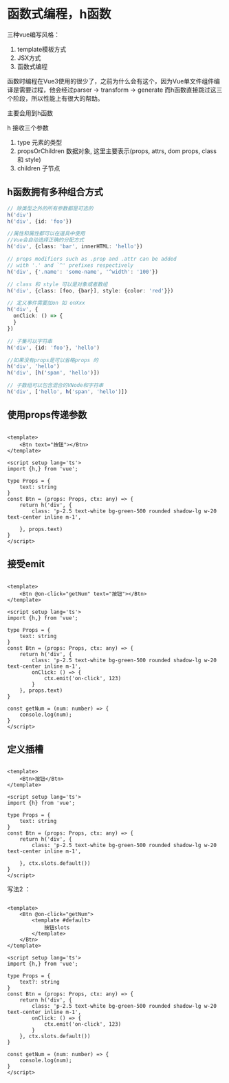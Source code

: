 # 函数式编程，h函数

三种vue编写风格：

1. template模板方式
2. JSX方式
3. 函数式编程

函数时编程在Vue3使用的很少了，之前为什么会有这个，因为Vue单文件组件编译是需要过程，他会经过parser -> transform -> generate
而h函数直接跳过这三个阶段，所以性能上有很大的帮助。

主要会用到h函数

h 接收三个参数

1. type 元素的类型
2. propsOrChildren 数据对象, 这里主要表示(props, attrs, dom props, class 和 style)
3. children 子节点

## h函数拥有多种组合方式

```ts
// 除类型之外的所有参数都是可选的
h('div')
h('div', {id: 'foo'})

//属性和属性都可以在道具中使用
//Vue会自动选择正确的分配方式
h('div', {class: 'bar', innerHTML: 'hello'})

// props modifiers such as .prop and .attr can be added
// with '.' and `^' prefixes respectively
h('div', {'.name': 'some-name', '^width': '100'})

// class 和 style 可以是对象或者数组
h('div', {class: [foo, {bar}], style: {color: 'red'}})

// 定义事件需要加on 如 onXxx
h('div', {
  onClick: () => {
  }
})

// 子集可以字符串
h('div', {id: 'foo'}, 'hello')

//如果没有props是可以省略props 的
h('div', 'hello')
h('div', [h('span', 'hello')])

// 子数组可以包含混合的VNode和字符串
h('div', ['hello', h('span', 'hello')])
```

## 使用props传递参数

```vue

<template>
	<Btn text="按钮"></Btn>
</template>

<script setup lang='ts'>
import {h,} from 'vue';

type Props = {
	text: string
}
const Btn = (props: Props, ctx: any) => {
	return h('div', {
		class: 'p-2.5 text-white bg-green-500 rounded shadow-lg w-20 text-center inline m-1',
	
	}, props.text)
}
</script>
```

## 接受emit

```vue

<template>
	<Btn @on-click="getNum" text="按钮"></Btn>
</template>

<script setup lang='ts'>
import {h,} from 'vue';

type Props = {
	text: string
}
const Btn = (props: Props, ctx: any) => {
	return h('div', {
		class: 'p-2.5 text-white bg-green-500 rounded shadow-lg w-20 text-center inline m-1',
		onClick: () => {
			ctx.emit('on-click', 123)
		}
	}, props.text)
}

const getNum = (num: number) => {
	console.log(num);
}
</script>
```

## 定义插槽

```vue

<template>
	<Btn>按钮</Btn>
</template>

<script setup lang='ts'>
import {h} from 'vue';

type Props = {
	text: string
}
const Btn = (props: Props, ctx: any) => {
	return h('div', {
		class: 'p-2.5 text-white bg-green-500 rounded shadow-lg w-20 text-center inline m-1',
	
	}, ctx.slots.default())
}
</script>
```

写法2 ：

```vue

<template>
	<Btn @on-click="getNum">
		<template #default>
			按钮slots
		</template>
	</Btn>
</template>

<script setup lang='ts'>
import {h,} from 'vue';

type Props = {
	text?: string
}
const Btn = (props: Props, ctx: any) => {
	return h('div', {
		class: 'p-2.5 text-white bg-green-500 rounded shadow-lg w-20 text-center inline m-1',
		onClick: () => {
			ctx.emit('on-click', 123)
		}
	}, ctx.slots.default())
}

const getNum = (num: number) => {
	console.log(num);
}
</script>
```